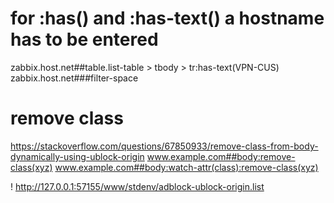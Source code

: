 
# for :has() and :has-text() a hostname has to be entered
zabbix.host.net##table.list-table > tbody > tr:has-text(VPN-CUS)
zabbix.host.net###filter-space

# remove class
https://stackoverflow.com/questions/67850933/remove-class-from-body-dynamically-using-ublock-origin
www.example.com##body:remove-class(xyz)
www.example.com##body:watch-attr(class):remove-class(xyz)


! http://127.0.0.1:57155/www/stdenv/adblock-ublock-origin.list


